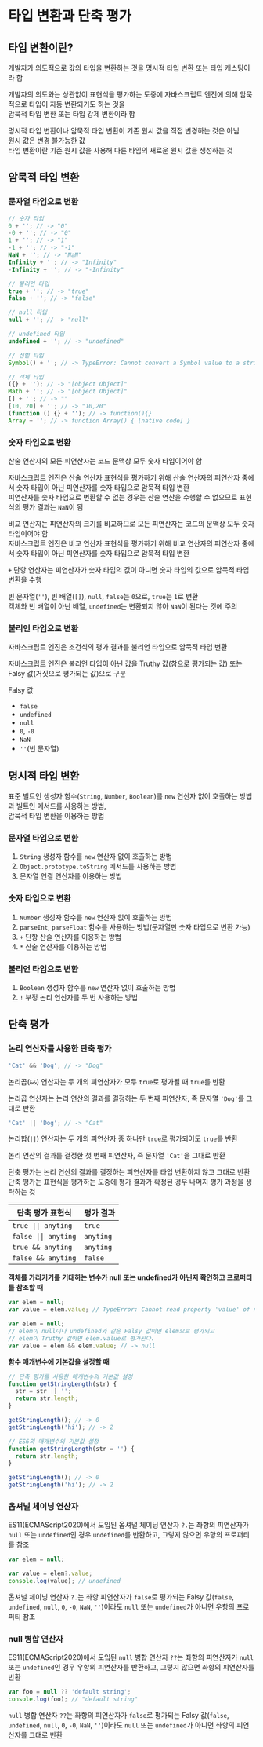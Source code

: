 # 타입 변환과 단축 평가

## 타입 변환이란?

개발자가 의도적으로 값의 타입을 변환하는 것을 명시적 타입 변환 또는 타입 캐스팅이라 함

개발자의 의도와는 상관없이 표현식을 평가하는 도중에 자바스크립트 엔진에 의해 암묵적으로 타입이 자동 변환되기도 하는 것을\
암묵적 타입 변환 또는 타입 강제 변환이라 함

명시적 타입 변환이나 암묵적 타입 변환이 기존 원시 값을 직접 변경하는 것은 아님\
원시 값은 변경 불가능한 값\
타입 변환이란 기존 원시 값을 사용해 다른 타입의 새로운 원시 값을 생성하는 것

## 암묵적 타입 변환

### 문자열 타입으로 변환

```jsx
// 숫자 타입
0 + ''; // -> "0"
-0 + ''; // -> "0"
1 + ''; // -> "1"
-1 + ''; // -> "-1"
NaN + ''; // -> "NaN"
Infinity + ''; // -> "Infinity"
-Infinity + ''; // -> "-Infinity"

// 불리언 타입
true + ''; // -> "true"
false + ''; // -> "false"

// null 타입
null + ''; // -> "null"

// undefined 타입
undefined + ''; // -> "undefined"

// 심벌 타입
Symbol() + ''; // -> TypeError: Cannot convert a Symbol value to a string

// 객체 타입
({} + ''); // -> "[object Object]"
Math + ''; // -> "[object Object]"
[] + ''; // -> ""
[10, 20] + ''; // -> "10,20"
(function () {} + ''); // -> function(){}
Array + ''; // -> function Array() { [native code] }
```

### 숫자 타입으로 변환

산술 연산자의 모든 피연산자는 코드 문맥상 모두 숫자 타입이어야 함

자바스크립트 엔진은 산술 연산자 표현식을 평가하기 위해 산술 연산자의 피연산자 중에서 숫자 타입이 아닌 피연산자를 숫자 타입으로 암묵적 타입 변환\
피연산자를 숫자 타입으로 변환할 수 없는 경우는 산술 연산을 수행할 수 없으므로 표현식의 평가 결과는 `NaN`이 됨

비교 연산자는 피연산자의 크기를 비교하므로 모든 피연산자는 코드의 문맥상 모두 숫자 타입이어야 함\
자바스크립트 엔진은 비교 연산자 표현식을 평가하기 위해 비교 연산자의 피연산자 중에서 숫자 타입이 아닌 피연산자를 숫자 타입으로 암묵적 타입 변환

`+` 단항 연산자는 피연산자가 숫자 타입의 값이 아니면 숫자 타입의 값으로 암묵적 타입 변환을 수행

빈 문자열(`''`), 빈 배열(`[]`), `null`, `false`는 `0`으로, `true`는 `1`로 변환\
객체와 빈 배열이 아닌 배열, `undefined`는 변환되지 않아 `NaN`이 된다는 것에 주의

### 불리언 타입으로 변환

자바스크립트 엔진은 조건식의 평가 결과를 불리언 타입으로 암묵적 타입 변환

자바스크립트 엔진은 불리언 타입이 아닌 값을 Truthy 값(참으로 평가되는 값) 또는 Falsy 값(거짓으로 평가되는 값)으로 구분

Falsy 값

- `false`
- `undefined`
- `null`
- `0`, `-0`
- `NaN`
- `''`(빈 문자열)

## 명시적 타입 변환

표준 빌트인 생성자 함수(`String`, `Number`, `Boolean`)를 `new` 연산자 없이 호출하는 방법과 빌트인 메서드를 사용하는 방법,\
암묵적 타입 변환을 이용하는 방법

### 문자열 타입으로 변환

1. `String` 생성자 함수를 `new` 연산자 없이 호출하는 방법
1. `Object.prototype.toString` 메서드를 사용하는 방법
1. 문자열 연결 연산자를 이용하는 방법

### 숫자 타입으로 변환

1. `Number` 생성자 함수를 `new` 연산자 없이 호출하는 방법
1. `parseInt`, `parseFloat` 함수를 사용하는 방법(문자열만 숫자 타입으로 변환 가능)
1. `+` 단항 산술 연산자를 이용하는 방법
1. `*` 산술 연산자를 이용하는 방법

### 불리언 타입으로 변환

1. `Boolean` 생성자 함수를 `new` 연산자 없이 호출하는 방법
1. `!` 부정 논리 연산자를 두 번 사용하는 방법

## 단축 평가

### 논리 연산자를 사용한 단축 평가

```jsx
'Cat' && 'Dog'; // -> "Dog"
```

논리곱(`&&`) 연산자는 두 개의 피연산자가 모두 `true`로 평가될 때 `true`를 반환

논리곱 연산자는 논리 연산의 결과를 결정하는 두 번째 피연산자, 즉 문자열 `'Dog'`를 그대로 반환

```jsx
'Cat' || 'Dog'; // -> "Cat"
```

논리합(`||`) 연산자는 두 개의 피연산자 중 하나만 `true`로 평가되어도 `true`를 반환

논리 연산의 결과를 결정한 첫 번째 피연산자, 즉 문자열 `'Cat'`을 그대로 반환

단축 평가는 논리 연산의 결과를 결정하는 피연산자를 타입 변환하지 않고 그대로 반환\
단축 평가는 표현식을 평가하는 도중에 평가 결과가 확정된 경우 나머지 평가 과정을 생략하는 것

| 단축 평가 표현식     | 평가 결과 |
| -------------------- | --------- |
| `true \|\| anyting`  | `true`    |
| `false \|\| anyting` | `anyting` |
| `true && anyting`    | `anyting` |
| `false && anyting`   | `false`   |

**객체를 가리키기를 기대하는 변수가 null 또는 undefined가 아닌지 확인하고 프로퍼티를 참조할 때**

```jsx
var elem = null;
var value = elem.value; // TypeError: Cannot read property 'value' of null
```

```jsx
var elem = null;
// elem이 null이나 undefined와 같은 Falsy 값이면 elem으로 평가되고
// elem이 Truthy 값이면 elem.value로 평가된다.
var value = elem && elem.value; // -> null
```

**함수 매개변수에 기본값을 설정할 때**

```jsx
// 단축 평가를 사용한 매개변수의 기본값 설정
function getStringLength(str) {
  str = str || '';
  return str.length;
}

getStringLength(); // -> 0
getStringLength('hi'); // -> 2

// ES6의 매개변수의 기본값 설정
function getStringLength(str = '') {
  return str.length;
}

getStringLength(); // -> 0
getStringLength('hi'); // -> 2
```

### 옵셔널 체이닝 연산자

ES11(ECMAScript2020)에서 도입된 옵셔널 체이닝 연산자 `?.`는 좌항의 피연산자가 `null` 또는 `undefined`인 경우 `undefined`를 반환하고, 그렇지 않으면 우항의 프로퍼티를 참조

```jsx
var elem = null;

var value = elem?.value;
console.log(value); // undefined
```

옵셔널 체이닝 연산자 `?.`는 좌항 피연산자가 `false`로 평가되는 Falsy 값(`false`, `undefined`, `null`, `0`, `-0`, `NaN`, `''`)이라도 `null` 또는 `undefined`가 아니면 우항의 프로퍼티 참조

### null 병합 연산자

ES11(ECMAScript2020)에서 도입된 `null` 병합 연산자 `??`는 좌항의 피연산자가 `null` 또는 `undefined`인 경우 우항의 피연산자를 반환하고, 그렇지 않으면 좌항의 피연산자를 반환

```jsx
var foo = null ?? 'default string';
console.log(foo); // "default string"
```

`null` 병합 연산자 `??`는 좌항의 피연산자가 `false`로 평가되는 Falsy 값(`false`, `undefined`, `null`, `0`, `-0`, `NaN`, `''`)이라도 `null` 또는 `undefined`가 아니면 좌항의 피연산자를 그대로 반환
